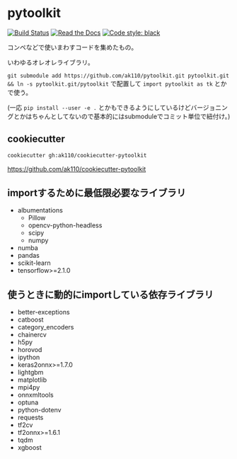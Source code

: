 # pytoolkit

[![Build Status](https://travis-ci.org/ak110/pytoolkit.svg?branch=master)](https://travis-ci.org/ak110/pytoolkit)
[![Read the Docs](https://readthedocs.org/projects/ak110-pytoolkit/badge/?version=latest)](https://ak110-pytoolkit.readthedocs.io/ja/latest/?badge=latest)
[![Code style: black](https://img.shields.io/badge/code%20style-black-000000.svg)](https://github.com/psf/black)

コンペなどで使いまわすコードを集めたもの。

いわゆるオレオレライブラリ。

`git submodule add https://github.com/ak110/pytoolkit.git pytoolkit.git && ln -s pytoolkit.git/pytoolkit` で配置して `import pytoolkit as tk` とかで使う。

(一応 `pip install --user -e .` とかもできるようにしているけどバージョニングとかはちゃんとしてないので基本的にはsubmoduleでコミット単位で紐付け。)

## cookiecutter

```bash
cookiecutter gh:ak110/cookiecutter-pytoolkit
```

<https://github.com/ak110/cookiecutter-pytoolkit>

## importするために最低限必要なライブラリ

- albumentations
  - Pillow
  - opencv-python-headless
  - scipy
  - numpy
- numba
- pandas
- scikit-learn
- tensorflow>=2.1.0

## 使うときに動的にimportしている依存ライブラリ

- better-exceptions
- catboost
- category_encoders
- chainercv
- h5py
- horovod
- ipython
- keras2onnx>=1.7.0
- lightgbm
- matplotlib
- mpi4py
- onnxmltools
- optuna
- python-dotenv
- requests
- tf2cv
- tf2onnx>=1.6.1
- tqdm
- xgboost
